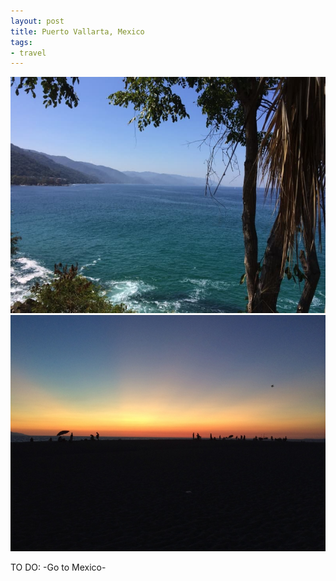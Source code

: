 ```yaml
---
layout: post
title: Puerto Vallarta, Mexico
tags:
- travel
---
```

<img src="/assets/images/190.jpg" />
<!--more-->
<img src="/assets/images/191.jpg" />

TO DO: -Go to Mexico-
